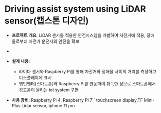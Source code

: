 # Driving assist system using LiDAR sensor(캡스톤 디자인)
- **프로젝트 개요**: LiDAR 센서를 적용한 안전시스템을 개발하여 자전거에 적용, 장애물로부터 자전거 운전자의 안전을 확보
- 
- **설계 내용**:
  - 라이다 센서와 Raspberry Pi를 통해 자전거와 장애물 사이의 거리를 측정하고 디스플레이에 표시
  - 앱인벤터(스마트폰)와 Raspberry Pi를 연동하여 취득한 정보로 스마트폰에서 경고음이 울리는 iot system 구현 
 
- **사용 장비**: Raspberry Pi 4, Raspberry Pi 7`` touchscreen display,TF Mini-Plus Lidar sensor, iphone 11 pro
  
